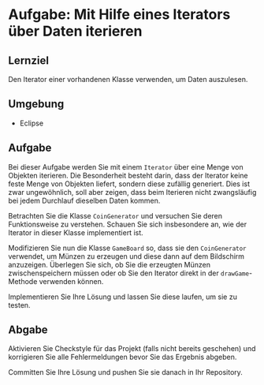 # Aufgabe: Mit Hilfe eines Iterators über Daten iterieren

## Lernziel

Den Iterator einer vorhandenen Klasse verwenden, um Daten auszulesen.


## Umgebung

  * Eclipse


## Aufgabe

Bei dieser Aufgabe werden Sie mit einem `Iterator` über eine Menge von Objekten iterieren. Die Besonderheit besteht darin, dass der Iterator keine feste Menge von Objekten liefert, sondern diese zufällig generiert. Dies ist zwar ungewöhnlich, soll aber zeigen, dass beim Iterieren nicht zwangsläufig bei jedem Durchlauf dieselben Daten kommen.

Betrachten Sie die Klasse `CoinGenerator` und versuchen Sie deren Funktionsweise zu verstehen. Schauen Sie sich insbesondere an, wie der Iterator in dieser Klasse implementiert ist.

Modifizieren Sie nun die Klasse `GameBoard` so, dass sie den `CoinGenerator` verwendet, um Münzen zu erzeugen und diese dann auf dem Bildschirm anzuzeigen. Überlegen Sie sich, ob Sie die erzeugten Münzen zwischenspeichern müssen oder ob Sie den Iterator direkt in der `drawGame`-Methode verwenden können.

Implementieren Sie Ihre Lösung und lassen Sie diese laufen, um sie zu testen.


## Abgabe

Aktivieren Sie Checkstyle für das Projekt (falls nicht bereits geschehen) und korrigieren Sie alle Fehlermeldungen bevor Sie das Ergebnis abgeben.

Committen Sie Ihre Lösung und pushen Sie sie danach in Ihr Repository.
